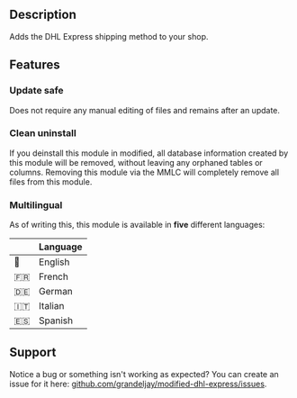 ## Description

Adds the DHL Express shipping method to your shop.

## Features

### Update safe

Does not require any manual editing of files and remains after an update.

### Clean uninstall

If you deinstall this module in modified, all database information created by this module will be removed, without leaving any orphaned tables or columns. Removing this module via the MMLC will completely remove all files from this module.

### Multilingual

As of writing this, this module is available in **five** different languages:

|     | Language |
| --- | -------- |
| 🏴󠁧󠁢󠁥󠁮󠁧󠁿  | English  |
| 🇫🇷  | French   |
| 🇩🇪  | German   |
| 🇮🇹  | Italian  |
| 🇪🇸  | Spanish  |

## Support

Notice a bug or something isn't working as expected? You can create an issue for it here: [github.com/grandeljay/modified-dhl-express/issues](https://github.com/grandeljay/modified-dhl-express/issues/new/choose).
